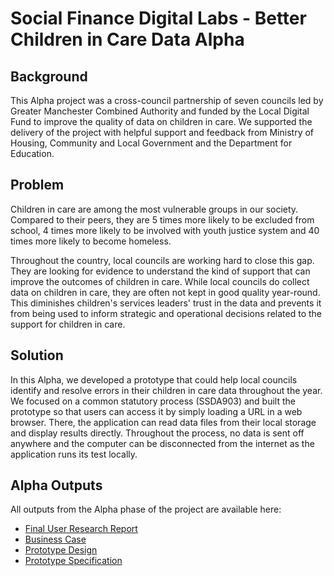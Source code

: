 # **Social Finance Digital Labs - Better Children in Care Data Alpha**

## Background

This Alpha project was a cross-council partnership of seven councils led by Greater Manchester Combined Authority and funded by the Local Digital Fund to improve the quality of data on children in care. We supported the delivery of the project with helpful support and feedback from Ministry of Housing, Community and Local Government and the Department for Education. 

## Problem

Children in care are among the most vulnerable groups in our society. Compared to their peers, they are 5 times more likely to be excluded from school, 4 times more likely to be involved with youth justice system and 40 times more likely to become homeless.

Throughout the country, local councils are working hard to close this gap. They are looking for evidence to understand the kind of support that can improve the outcomes of children in care. While local councils do collect data on children in care, they are often not kept in good quality year-round. This diminishes children's services leaders' trust in the data and prevents it from being used to inform strategic and operational decisions related to the support for children in care.  

## Solution

In this Alpha, we developed a prototype that could help local councils identify and resolve errors in their children in care data throughout the year. We focused on a common statutory process (SSDA903) and built the prototype so that users can access it by simply loading a URL in a web browser. There, the application can read data files from their local storage and display results directly. Throughout the process, no data is sent off anywhere and the computer can be disconnected from the internet as the application runs its test locally.

## Alpha Outputs

All outputs from the Alpha phase of the project are available here:

 * [Final User Research Report](Final_User_Research_Report.pdf)
 * [Business Case](Business_Case.xlsx)
 * [Prototype Design](https://www.figma.com/file/tPGzr4NebhFs84QJOqRXzU/Better-Children-in-Care-Application-Design?node-id=271%3A0)
 * [Prototype Specification](Prototype_Specification.xlsx)

